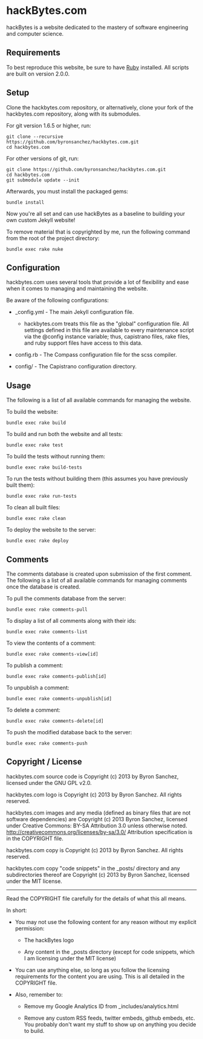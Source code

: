 # hackBytes.com

hackBytes is a website dedicated to the mastery of software engineering and 
computer science.

## Requirements

To best reproduce this website, be sure to have 
[Ruby](https://www.ruby-lang.org/en/downloads/) installed. All scripts are 
built on version 2.0.0.

## Setup

Clone the hackbytes.com repository, or alternatively, clone your fork
of the hackbytes.com repository, along with its submodules.

For git version 1.6.5 or higher, run:

    git clone --recursive https://github.com/byronsanchez/hackbytes.com.git
    cd hackbytes.com

For other versions of git, run:

    git clone https://github.com/byronsanchez/hackbytes.com.git
    cd hackbytes.com
    git submodule update --init

Afterwards, you must install the packaged gems:

    bundle install

Now you're all set and can use hackBytes as a baseline to building
your own custom Jekyll website!

To remove material that is copyrighted by me, run the following
command from the root of the project directory:

    bundle exec rake nuke

## Configuration

hackbytes.com uses several tools that provide a lot of flexibility and ease 
when it comes to managing and maintaining the website.

Be aware of the following configurations:

  - \_config.yml - The main Jekyll configuration file.

    - hackbytes.com treats this file as the "global" configuration file. All 
      settings defined in this file are available to every maintenance script 
      via the @config instance variable; thus, capistrano files, rake files, 
      and ruby support files have access to this data.

  - config.rb - The Compass configuration file for the scss compiler.

  - config/ - The Capistrano configuration directory.

## Usage

The following is a list of all available commands for managing the website.  

To build the website:

    bundle exec rake build

To build and run both the website and all tests:

    bundle exec rake test

To build the tests without running them:

    bundle exec rake build-tests

To run the tests without building them (this assumes you have previously built
them):

    bundle exec rake run-tests

To clean all built files:

    bundle exec rake clean

To deploy the website to the server:

    bundle exec rake deploy

## Comments

The comments database is created upon submission of the first comment. The 
following is a list of all available commands for managing comments once the 
database is created.

To pull the comments database from the server:

    bundle exec rake comments-pull

To display a list of all comments along with their ids:

    bundle exec rake comments-list

To view the contents of a comment:

    bundle exec rake comments-view[id]

To publish a comment:

    bundle exec rake comments-publish[id]

To unpublish a comment:

    bundle exec rake comments-unpublish[id]

To delete a comment:

    bundle exec rake comments-delete[id]

To push the modified database back to the server:

    bundle exec rake comments-push

## Copyright / License

hackbytes.com source code is Copyright (c) 2013 by Byron Sanchez, licensed
under the GNU GPL v2.0.

hackbytes.com logo is Copyright (c) 2013 by Byron Sanchez. All rights
reserved.

hackbytes.com images and any media (defined as binary files that are not
software dependencies) are Copyright (c) 2013 Byron Sanchez, licensed
under Creative Commons: BY-SA Attribution 3.0 unless otherwise noted.
http://creativecommons.org/licenses/by-sa/3.0/
Attribution specification is in the COPYRIGHT file.

hackbytes.com copy is Copyright (c) 2013 by Byron Sanchez. All rights
reserved.

hackbytes.com copy "code snippets" in the \_posts/ directory and any
subdirectories thereof are Copyright (c) 2013 by Byron Sanchez, licensed
under the MIT license.

---

Read the COPYRIGHT file carefully for the details of what this all
means.

In short:

- You may not use the following content for any reason without my
  explicit permission:

  * The hackBytes logo

  * Any content in the \_posts directory (except for code snippets,
    which I am licensing under the MIT license)
  
- You can use anything else, so long as you follow the licensing
  requirements for the content you are using. This is all detailed
  in the COPYRIGHT file.

- Also, remember to:

  * Remove my Google Analytics ID from \_includes/analytics.html

  * Remove any custom RSS feeds, twitter embeds, github embeds, etc.
    You probably don't want my stuff to show up on anything you
    decide to build.
